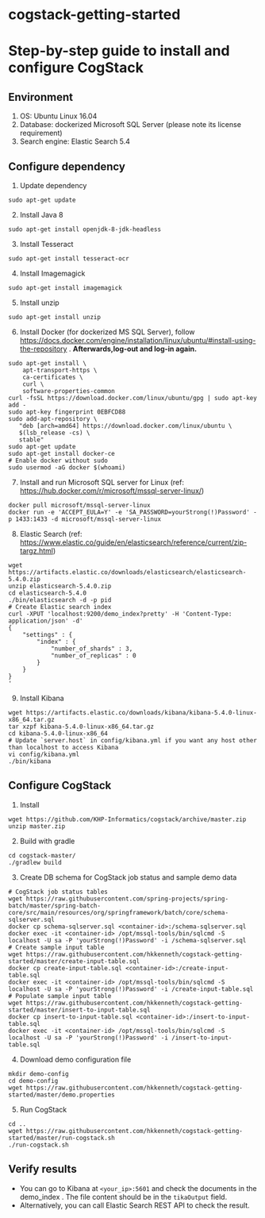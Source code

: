 # cogstack-getting-started

# Step-by-step guide to install and configure CogStack

## Environment

1. OS: Ubuntu Linux 16.04
2. Database: dockerized Microsoft SQL Server (please note its license requirement)
3. Search engine: Elastic Search 5.4

## Configure dependency

1. Update dependency
```
sudo apt-get update
```
2. Install Java 8
```
sudo apt-get install openjdk-8-jdk-headless
```
3. Install Tesseract
```
sudo apt-get install tesseract-ocr
```
4. Install Imagemagick
```
sudo apt-get install imagemagick
```
5. Install unzip
```
sudo apt-get install unzip
```
6. Install Docker (for dockerized MS SQL Server), follow https://docs.docker.com/engine/installation/linux/ubuntu/#install-using-the-repository . **Afterwards,log-out and log-in again.**
```
sudo apt-get install \
    apt-transport-https \
    ca-certificates \
    curl \
    software-properties-common
curl -fsSL https://download.docker.com/linux/ubuntu/gpg | sudo apt-key add -
sudo apt-key fingerprint 0EBFCD88
sudo add-apt-repository \
   "deb [arch=amd64] https://download.docker.com/linux/ubuntu \
   $(lsb_release -cs) \
   stable"
sudo apt-get update
sudo apt-get install docker-ce
# Enable docker without sudo
sudo usermod -aG docker $(whoami)
```
7. Install and run Microsoft SQL server for Linux (ref: https://hub.docker.com/r/microsoft/mssql-server-linux/)
```
docker pull microsoft/mssql-server-linux
docker run -e 'ACCEPT_EULA=Y' -e 'SA_PASSWORD=yourStrong(!)Password' -p 1433:1433 -d microsoft/mssql-server-linux
```
8. Elastic Search (ref: https://www.elastic.co/guide/en/elasticsearch/reference/current/zip-targz.html)
```
wget https://artifacts.elastic.co/downloads/elasticsearch/elasticsearch-5.4.0.zip
unzip elasticsearch-5.4.0.zip
cd elasticsearch-5.4.0
./bin/elasticsearch -d -p pid
# Create Elastic search index
curl -XPUT 'localhost:9200/demo_index?pretty' -H 'Content-Type: application/json' -d'
{
    "settings" : {
        "index" : {
            "number_of_shards" : 3,
            "number_of_replicas" : 0
        }
    }
}
'
```
9. Install Kibana
```
wget https://artifacts.elastic.co/downloads/kibana/kibana-5.4.0-linux-x86_64.tar.gz
tar xzpf kibana-5.4.0-linux-x86_64.tar.gz
cd kibana-5.4.0-linux-x86_64
# Update `server.host` in config/kibana.yml if you want any host other than localhost to access Kibana
vi config/kibana.yml
./bin/kibana
```

## Configure CogStack
1. Install
```
wget https://github.com/KHP-Informatics/cogstack/archive/master.zip
unzip master.zip
```
2. Build with gradle
```
cd cogstack-master/
./gradlew build
```
3. Create DB schema for CogStack job status and sample demo data
```
# CogStack job status tables
wget https://raw.githubusercontent.com/spring-projects/spring-batch/master/spring-batch-core/src/main/resources/org/springframework/batch/core/schema-sqlserver.sql
docker cp schema-sqlserver.sql <container-id>:/schema-sqlserver.sql
docker exec -it <container-id> /opt/mssql-tools/bin/sqlcmd -S localhost -U sa -P 'yourStrong(!)Password' -i /schema-sqlserver.sql
# Create sample input table
wget https://raw.githubusercontent.com/hkkenneth/cogstack-getting-started/master/create-input-table.sql
docker cp create-input-table.sql <container-id>:/create-input-table.sql
docker exec -it <container-id> /opt/mssql-tools/bin/sqlcmd -S localhost -U sa -P 'yourStrong(!)Password' -i /create-input-table.sql
# Populate sample input table
wget https://raw.githubusercontent.com/hkkenneth/cogstack-getting-started/master/insert-to-input-table.sql
docker cp insert-to-input-table.sql <container-id>:/insert-to-input-table.sql
docker exec -it <container-id> /opt/mssql-tools/bin/sqlcmd -S localhost -U sa -P 'yourStrong(!)Password' -i /insert-to-input-table.sql
```
4. Download demo configuration file
```
mkdir demo-config
cd demo-config
wget https://raw.githubusercontent.com/hkkenneth/cogstack-getting-started/master/demo.properties
```
5. Run CogStack
```
cd ..
wget https://raw.githubusercontent.com/hkkenneth/cogstack-getting-started/master/run-cogstack.sh
./run-cogstack.sh
```

## Verify results

* You can go to Kibana at `<your_ip>:5601` and check the documents in the demo_index . The file content should be in the `tikaOutput` field.
* Alternatively, you can call Elastic Search REST API to check the result.
